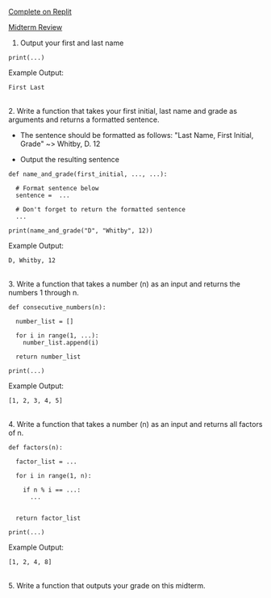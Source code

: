 [Complete on Replit](https://replit.com/teams/join/ciwokbvrowmmulyjrztgezuxhnyrnvgj-whs-spring-2023)

[Midterm Review](https://github.com/deandrawhitby/midterm/blob/main/midterm_review.jpg)

1. Output your first and last name

```
print(...)
```
Example Output:
```
First Last
```

</br>
2. Write a function that takes your first initial, last name and grade as arguments and returns a formatted sentence. 

- The sentence should be formatted as follows: "Last Name, First Initial, Grade" ~> Whitby, D. 12

- Output the resulting sentence

```
def name_and_grade(first_initial, ..., ...):

  # Format sentence below
  sentence =  ...

  # Don't forget to return the formatted sentence
  ...

print(name_and_grade("D", "Whitby", 12))
```
Example Output:
```
D, Whitby, 12
```

</br>
3. Write a function that takes a number (n) as an input and returns the numbers 1 through n.

```
def consecutive_numbers(n):

  number_list = []

  for i in range(1, ...):
    number_list.append(i)

  return number_list

print(...)
```
Example Output:
```
[1, 2, 3, 4, 5]
```


</br>
4. Write a function that takes a number (n) as an input and returns all factors of n.

```
def factors(n):

  factor_list = ...

  for i in range(1, n):
    
    if n % i == ...:
      ...
      

  return factor_list

print(...)
```
Example Output:
```
[1, 2, 4, 8]
```

</br>
5. Write a function that outputs your grade on this midterm.